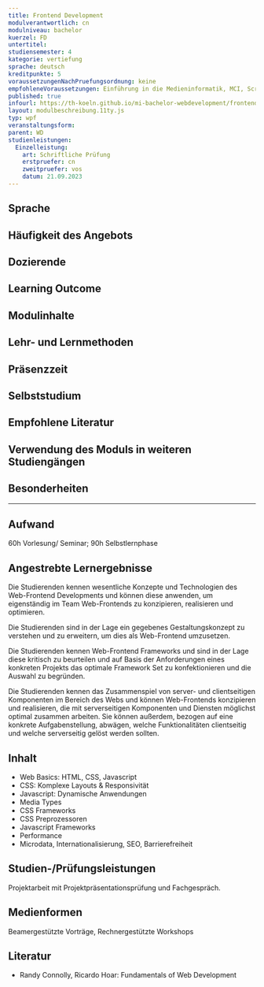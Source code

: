 ```yaml
---
title: Frontend Development
modulverantwortlich: cn
modulniveau: bachelor
kuerzel: FD
untertitel:
studiensemester: 4
kategorie: vertiefung
sprache: deutsch
kreditpunkte: 5
voraussetzungenNachPruefungsordnung: keine
empfohleneVoraussetzungen: Einführung in die Medieninformatik, MCI, Screendesign, Grundlagen des Web, Kommunikationstechnik
published: true
infourl: https://th-koeln.github.io/mi-bachelor-webdevelopment/frontend-development/
layout: modulbeschreibung.11ty.js
typ: wpf
veranstaltungsform: 
parent: WD
studienleistungen:
  Einzelleistung:
    art: Schriftliche Prüfung
    erstpruefer: cn
    zweitpruefer: vos
    datum: 21.09.2023
---
```


## Sprache

## Häufigkeit des Angebots

## Dozierende

## Learning Outcome

## Modulinhalte

## Lehr- und Lernmethoden

## Präsenzzeit

## Selbststudium

## Empfohlene Literatur

## Verwendung des Moduls in weiteren Studiengängen

## Besonderheiten

---

## Aufwand
60h Vorlesung/ Seminar; 90h Selbstlernphase

## Angestrebte Lernergebnisse

Die Studierenden kennen wesentliche Konzepte und Technologien des Web-Frontend Developments und können diese anwenden, um eigenständig im Team Web-Frontends zu konzipieren, realisieren und optimieren.

Die Studierenden sind in der Lage ein gegebenes Gestaltungskonzept zu verstehen und zu erweitern, um dies als Web-Frontend umzusetzen.

Die Studierenden kennen Web-Frontend Frameworks und sind in der Lage diese kritisch zu beurteilen und auf Basis der Anforderungen eines konkreten Projekts das optimale Framework Set zu konfektionieren und die Auswahl zu begründen.

Die Studierenden kennen das Zusammenspiel von server- und clientseitigen Komponenten im Bereich des Webs und können Web-Frontends konzipieren und realisieren, die mit serverseitigen Komponenten und Diensten möglichst optimal zusammen arbeiten. Sie können außerdem, bezogen auf eine konkrete Aufgabenstellung, abwägen, welche Funktionalitäten clientseitig und welche serverseitig gelöst werden sollten.

## Inhalt

- Web Basics: HTML, CSS, Javascript
- CSS: Komplexe Layouts & Responsivität
- Javascript: Dynamische Anwendungen
- Media Types
- CSS Frameworks 
- CSS Preprozessoren
- Javascript Frameworks
- Performance
- Microdata, Internationalisierung, SEO, Barrierefreiheit

## Studien-/Prüfungsleistungen
Projektarbeit mit Projektpräsentationsprüfung und Fachgespräch.

## Medienformen
Beamergestützte Vorträge, Rechnergestützte Workshops

## Literatur
- Randy Connolly, Ricardo Hoar: Fundamentals of Web Development

